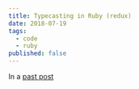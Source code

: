 ```yaml
---
title: Typecasting in Ruby (redux)
date: 2018-07-19
tags:
  - code
  - ruby
published: false
---
```


In a [past post](http://fractaledmind.com/articles/typecasting-in-ruby-and-rails/)
